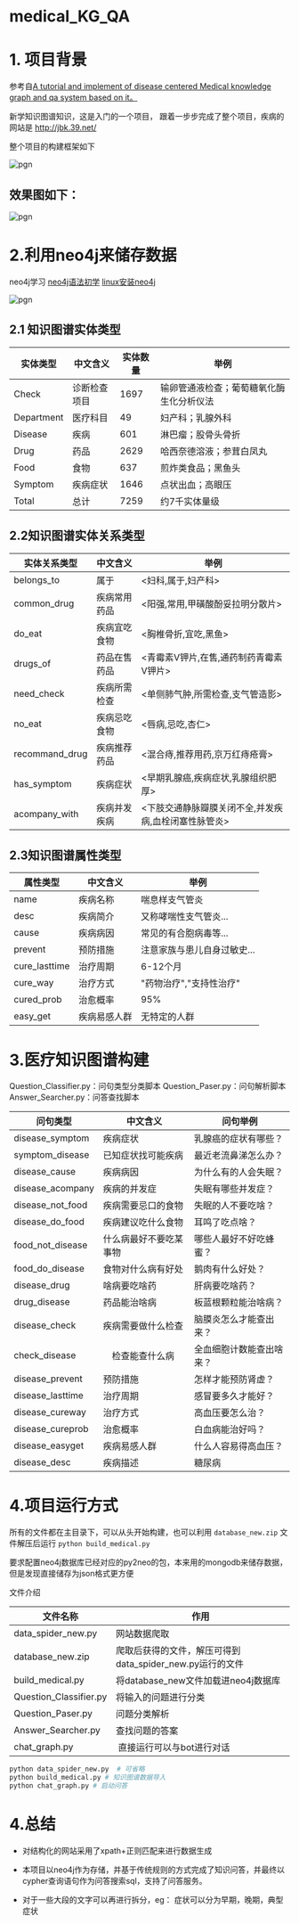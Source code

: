 # medical_KG_QA


# 1. 项目背景

参考自[A tutorial and implement of disease centered Medical knowledge graph and qa system based on it。](https://github.com/liuhuanyong/QASystemOnMedicalKG)

新学知识图谱知识，这是入门的一个项目， 跟着一步步完成了整个项目，疾病的网站是 http://jbk.39.net/

整个项目的构建框架如下

![pgn](https://i.loli.net/2019/05/20/5ce27fa3887ba23846.png)

## 效果图如下：

![pgn](https://i.loli.net/2019/05/20/5ce28600bfcf815888.png)

# 2.利用neo4j来储存数据

neo4j学习 [neo4j语法初学](https://xiao7462.github.io/2019/05/06/neo4j%E8%AF%AD%E6%B3%95%E5%88%9D%E5%AD%A6/neo) [linux安装neo4j](https://xiao7462.github.io/2019/04/24/linux%E5%AE%89%E8%A3%85neo4j/)

![pgn](https://i.loli.net/2019/05/20/5ce286b76b1b533797.png)

## 2.1 知识图谱实体类型

| 实体类型 | 中文含义 | 实体数量 | 举例 |
| --- | --- | --- | --- |
| Check | 诊断检查项目 | 1697 | 输卵管通液检查；葡萄糖氧化酶生化分析仪法 |
| Department | 医疗科目 | 49 | 妇产科；乳腺外科 |
| Disease | 疾病 | 601 | 淋巴瘤；股骨头骨折 |
| Drug | 药品 | 2629 | 哈西奈德溶液；参茸白凤丸 |
| Food | 食物 | 637 | 煎炸类食品；黑鱼头 |
| Symptom | 疾病症状 | 1646 | 点状出血；高眼压 |
| Total | 总计 | 7259 | 约7千实体量级 |

## 2.2知识图谱实体关系类型

| 实体关系类型 | 中文含义 | 举例 |
| --- | --- | --- |
| belongs_to | 属于 | <妇科,属于,妇产科> |
| common_drug | 疾病常用药品 | <阳强,常用,甲磺酸酚妥拉明分散片> |
| do_eat | 疾病宜吃食物 | <胸椎骨折,宜吃,黑鱼> |
| drugs_of | 药品在售药品 | <青霉素V钾片,在售,通药制药青霉素V钾片> |
| need_check | 疾病所需检查 | <单侧肺气肿,所需检查,支气管造影> |
| no_eat | 疾病忌吃食物 | <唇病,忌吃,杏仁> |
| recommand_drug | 疾病推荐药品 | <混合痔,推荐用药,京万红痔疮膏> |
| has_symptom | 疾病症状 | <早期乳腺癌,疾病症状,乳腺组织肥厚> |
| acompany_with | 疾病并发疾病 | <下肢交通静脉瓣膜关闭不全,并发疾病,血栓闭塞性脉管炎> |

## 2.3知识图谱属性类型

| 属性类型 | 中文含义 | 举例 |
| --- | --- | --- |
| name | 疾病名称 | 喘息样支气管炎 |
| desc | 疾病简介 | 又称哮喘性支气管炎... |
| cause | 疾病病因 | 常见的有合胞病毒等... |
| prevent | 预防措施 | 注意家族与患儿自身过敏史... |
| cure_lasttime | 治疗周期 | 6-12个月 |
| cure_way | 治疗方式 | "药物治疗","支持性治疗" |
| cured_prob | 治愈概率 | 95% |
| easy_get | 疾病易感人群 | 无特定的人群 |

# 3.医疗知识图谱构建

Question_Classifier.py：问句类型分类脚本
 Question_Paser.py：问句解析脚本
 Answer_Searcher.py：问答查找脚本

| 问句类型 | 中文含义 | 问句举例 |
| --- | --- | --- |
| disease_symptom | 疾病症状 | 乳腺癌的症状有哪些？ |
| symptom_disease | 已知症状找可能疾病 | 最近老流鼻涕怎么办？ |
| disease_cause | 疾病病因 | 为什么有的人会失眠？ |
| disease_acompany | 疾病的并发症 | 失眠有哪些并发症？ |
| disease_not_food | 疾病需要忌口的食物 | 失眠的人不要吃啥？ |
| disease_do_food | 疾病建议吃什么食物 | 耳鸣了吃点啥？ |
| food_not_disease | 什么病最好不要吃某事物 | 哪些人最好不好吃蜂蜜？ |
| food_do_disease | 食物对什么病有好处 | 鹅肉有什么好处？ |
| disease_drug | 啥病要吃啥药 | 肝病要吃啥药？ |
| drug_disease | 药品能治啥病 | 板蓝根颗粒能治啥病？ |
| disease_check | 疾病需要做什么检查 | 脑膜炎怎么才能查出来？ |
| check_disease | 　检查能查什么病 | 全血细胞计数能查出啥来？ |
| disease_prevent | 预防措施 | 怎样才能预防肾虚？ |
| disease_lasttime | 治疗周期 | 感冒要多久才能好？ |
| disease_cureway | 治疗方式 | 高血压要怎么治？ |
| disease_cureprob | 治愈概率 | 白血病能治好吗？ |
| disease_easyget | 疾病易感人群 | 什么人容易得高血压？ |
| disease_desc | 疾病描述 | 糖尿病 |

# 4.项目运行方式

所有的文件都在主目录下，可以从头开始构建，也可以利用 `database_new.zip` 文件解压后运行 `python build_medical.py`

要求配置neo4j数据库已经对应的py2neo的包，本来用的mongodb来储存数据，但是发现直接储存为json格式更方便

文件介绍

| 文件名称 | 作用 |
| --- | --- |
| data_spider_new.py | 网站数据爬取 |
| database_new.zip | 爬取后获得的文件，解压可得到data_spider_new.py运行的文件 |
| build_medical.py | 将database_new文件加载进neo4j数据库 |
| Question_Classifier.py | 将输入的问题进行分类 |
| Question_Paser.py | 问题分类解析 |
| Answer_Searcher.py | 查找问题的答案 |
| chat_graph.py |  直接运行可以与bot进行对话 |

```python
python data_spider_new.py  # 可省略
python build_medical.py # 知识图谱数据导入
python chat_graph.py # 启动问答
```

# 4.总结

-   对结构化的网站采用了xpath+正则匹配来进行数据生成
    
-   本项目以neo4j作为存储，并基于传统规则的方式完成了知识问答，并最终以cypher查询语句作为问答搜索sql，支持了问答服务。
    

-   对于一些大段的文字可以再进行拆分，eg： 症状可以分为早期，晚期，典型症状

